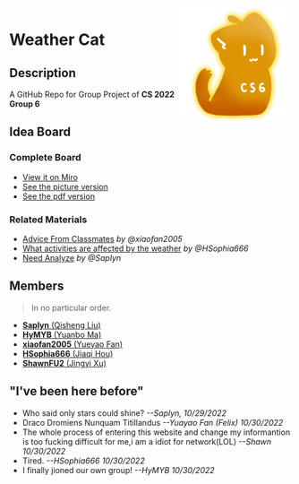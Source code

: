 <img src="assets\CS6_Icon.png" align=right />

# Weather Cat

## Description

A GitHub Repo for Group Project of **CS 2022 Group 6**

## Idea Board

### Complete Board

- [View it on Miro](https://miro.com/app/board/uXjVPKqB378=/?share_link_id=454153821692)
- [See the picture version](Idea_Board/Board/idea_board-pic.jpg)
- [See the pdf version](Idea_Board/Board/idea_board.pdf)

### Related Materials

- [Advice From Classmates](Idea_Board/Materials/Felix(Yueyao%20Fan)%20assignment(advice%20from%20classmates).doc) *by @xiaofan2005*
- [What activities are affected by the weather](Idea_Board/Materials/What%20activities%20are%20affected%20by%20the%20weather？.docx) *by @HSophia666*
- [Need Analyze](Idea_Board/Materials/need_analyze-Saplyn.md) *by @Saplyn*

## Members

> In no particular order.

- [**Saplyn** (Qisheng Liu)](https://github.com/Saplyn)
- [**HyMYB** (Yuanbo Ma)](https://github.com/HyMYB)
- [**xiaofan2005** (Yueyao Fan)](https://github.com/xiaofan2005)
- [**HSophia666** (Jiaqi Hou)](https://github.com/HSophia666)
- [**ShawnFU2** (Jingyi Xu)](https://github.com/ShawnFU2)

## "I've been here before"

- Who said only stars could shine?  *--Saplyn, 10/29/2022*
- Draco Dromiens Nunquam Titillandus  *--Yuayao Fan (Felix) 10/30/2022*
- The whole process of entering this website and change my informantion is too fucking difficult for me,i am a idiot for network(LOL) *--Shawn 10/30/2022*
- Tired. *--HSophia666 10/30/2022*
- I finally jioned our own group! *--HyMYB 10/30/2022*
